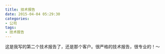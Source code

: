 ```yaml
---
title: 技术报告
date: 2015-04-04 05:29:30
categories:
- 公司
tags: 
- 技术报告
---
```

这是我写的第二个技术报告了，还是那个客户。很严格的技术报告，很专业的！～
